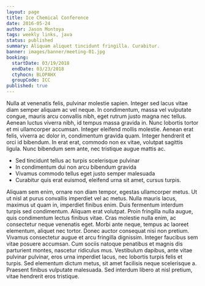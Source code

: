 ```yaml
---
layout: page
title: Ice Chemical Conference
date: 2016-05-24
author: Jason Montoya
tags: weekly links, java
status: published
summary: Aliquam aliquet tincidunt fringilla. Curabitur.
banner: images/banner/meeting-01.jpg
booking:
  startDate: 03/19/2018
  endDate: 03/23/2018
  ctyhocn: BLOPAHX
  groupCode: ICC
published: true
---
```

Nulla at venenatis felis, pulvinar molestie sapien. Integer sed lacus vitae diam semper aliquam ac vel neque. In condimentum, massa vel vulputate congue, mauris arcu convallis nibh, eget rutrum justo magna nec tellus. Aenean luctus viverra nibh, id tempus massa gravida in. Nunc lobortis tortor et mi ullamcorper accumsan. Integer eleifend mollis molestie. Aenean erat felis, viverra ac dolor in, condimentum gravida quam. Integer hendrerit et orci id bibendum. In erat erat, commodo non ex vitae, volutpat sagittis ligula. Nunc bibendum sem ante, nec tristique augue mattis ac.

* Sed tincidunt tellus ac turpis scelerisque pulvinar
* In condimentum dui non arcu bibendum gravida
* Vivamus commodo tellus eget justo semper malesuada
* Curabitur quis erat euismod, eleifend urna sit amet, cursus turpis.

Aliquam sem enim, ornare non diam tempor, egestas ullamcorper metus. Ut ut nisl at purus convallis imperdiet vel ac metus. Nulla mauris lacus, maximus ut quam in, imperdiet finibus enim. Duis fermentum interdum turpis sed condimentum. Aliquam erat volutpat. Proin fringilla nulla augue, quis condimentum lectus finibus vitae. Cras molestie nulla enim, ac consectetur neque venenatis eget.
Morbi ante neque, tempus ac laoreet elementum, aliquet nec tortor. Donec auctor consequat nisi non pretium. Vivamus consectetur augue et arcu fringilla dignissim. Integer faucibus sem vitae posuere accumsan. Cum sociis natoque penatibus et magnis dis parturient montes, nascetur ridiculus mus. Vestibulum dapibus, ante vitae pulvinar pulvinar, eros urna imperdiet lacus, nec lobortis turpis felis et turpis. Sed elementum dictum metus, sit amet facilisis neque scelerisque a. Praesent finibus vulputate malesuada. Sed interdum libero at nisl pretium, vitae hendrerit eros tristique.
